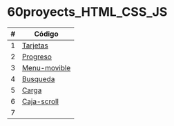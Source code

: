 # 60proyects_HTML_CSS_JS

|  #  | Código |
| --- | --- |
|  1  | [Tarjetas](https://github.com/megagringa/60proyects_HTML_CSS_JS/tree/main/Tarjetas)| 
|  2  | [Progreso](https://github.com/megagringa/60proyects_HTML_CSS_JS/tree/main/Progreso) |
|  3  | [Menu-movible](https://github.com/megagringa/60proyects_HTML_CSS_JS/tree/main/menu-movible)|
|  4  | [Busqueda](https://github.com/megagringa/60proyects_HTML_CSS_JS/tree/main/Busqueda)|
|  5  | [Carga](https://github.com/megagringa/60proyects_HTML_CSS_JS/tree/main/Carga)|
|  6  | [Caja-scroll](https://github.com/megagringa/60proyects_HTML_CSS_JS/tree/main/Caja-scroll)|
|  7  | []()|
